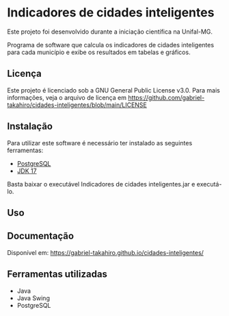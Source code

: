 # Indicadores de cidades inteligentes
Este projeto foi desenvolvido durante a iniciação científica na Unifal-MG. 

Programa de software que calcula os indicadores de cidades inteligentes para cada município e exibe os resultados em tabelas e gráficos.

## Licença
Este projeto é licenciado sob a GNU General Public License v3.0. Para mais informações, veja o arquivo de licença em https://github.com/gabriel-takahiro/cidades-inteligentes/blob/main/LICENSE

## Instalação
Para utilizar este software é necessário ter instalado as seguintes ferramentas:
- [PostgreSQL](https://www.postgresql.org/download/)
- [JDK 17](https://www.oracle.com/br/java/technologies/downloads/#java17)

Basta baixar o executável Indicadores de cidades inteligentes.jar e executá-lo.

## Uso


## Documentação
Disponível em: https://gabriel-takahiro.github.io/cidades-inteligentes/

## Ferramentas utilizadas
- Java
- Java Swing
- PostgreSQL
